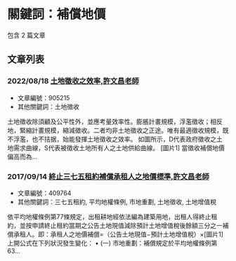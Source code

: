 # 關鍵詞：補償地價

包含 2 篇文章

## 文章列表

### 2022/08/18 [土地徵收之效率,許文昌老師](../../articles/905215_%E5%9C%9F%E5%9C%B0%E5%BE%B5%E6%94%B6%E4%B9%8B%E6%95%88%E7%8E%87%2C%E8%A8%B1%E6%96%87%E6%98%8C%E8%80%81%E5%B8%AB.md)
- 文章編號：905215
- 其他關鍵詞：土地徵收

土地徵收除須顧及公平性外，並應考量效率性。膨脹計畫規模，浮濫徵收；相反地，緊縮計畫規模，縮減徵收。二者均非土地徵收之正途。唯有最適徵收規模，既不浮濫，也不拮据，始能發揮土地徵收之效率。 如圖所示，D代表政府徵收之土地需求曲線，S代表被徵收土地所有人之土地供給曲線。 [圖片1] 當徵收補償地價偏高而為...

### 2017/09/14 [終止三七五租約補償承租人之地價標準,許文昌老師](../../articles/409764_%E7%B5%82%E6%AD%A2%E4%B8%89%E4%B8%83%E4%BA%94%E7%A7%9F%E7%B4%84%E8%A3%9C%E5%84%9F%E6%89%BF%E7%A7%9F%E4%BA%BA%E4%B9%8B%E5%9C%B0%E5%83%B9%E6%A8%99%E6%BA%96%2C%E8%A8%B1%E6%96%87%E6%98%8C%E8%80%81%E5%B8%AB.md)
- 文章編號：409764
- 其他關鍵詞：三七五租約, 平均地權條例, 市地重劃, 土地徵收, 土地增值稅

依平均地權條例第77條規定，出租耕地經依法編為建築用地，出租人得終止租約，並按申請終止租約當期之公告土地現值減除預計土地增值稅後餘額三分之一補償承租人。即：承租人之地價補償=（公告土地現值−預計土地增值稅）×[圖片1] 上開公式在下列狀況發生變化： • (一) 市地重劃：補償規定於平均地權條例第63...
